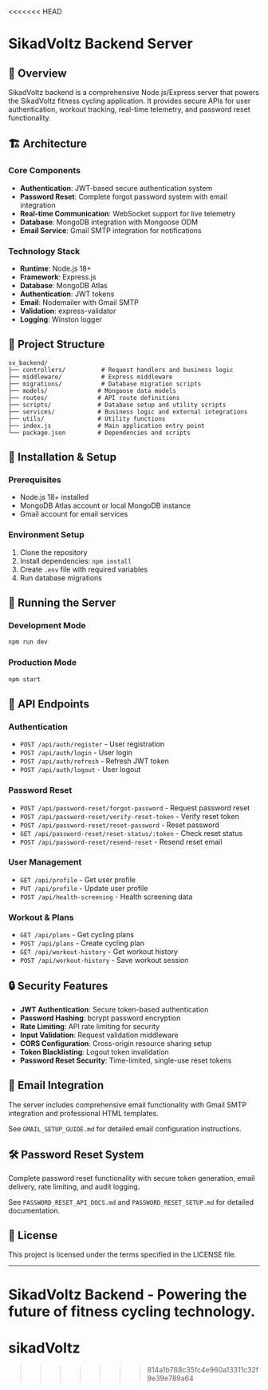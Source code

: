 <<<<<<< HEAD
# SikadVoltz Backend Server

## 🚀 Overview

SikadVoltz backend is a comprehensive Node.js/Express server that powers the SikadVoltz fitness cycling application. It provides secure APIs for user authentication, workout tracking, real-time telemetry, and password reset functionality.

## 🏗️ Architecture

### Core Components
- **Authentication**: JWT-based secure authentication system
- **Password Reset**: Complete forgot password system with email integration
- **Real-time Communication**: WebSocket support for live telemetry
- **Database**: MongoDB integration with Mongoose ODM
- **Email Service**: Gmail SMTP integration for notifications

### Technology Stack
- **Runtime**: Node.js 18+
- **Framework**: Express.js
- **Database**: MongoDB Atlas
- **Authentication**: JWT tokens
- **Email**: Nodemailer with Gmail SMTP
- **Validation**: express-validator
- **Logging**: Winston logger

## 📁 Project Structure

```
sv_backend/
├── controllers/          # Request handlers and business logic
├── middleware/           # Express middleware
├── migrations/           # Database migration scripts
├── models/              # Mongoose data models
├── routes/              # API route definitions
├── scripts/             # Database setup and utility scripts
├── services/            # Business logic and external integrations
├── utils/               # Utility functions
├── index.js             # Main application entry point
└── package.json         # Dependencies and scripts
```

## 🔧 Installation & Setup

### Prerequisites
- Node.js 18+ installed
- MongoDB Atlas account or local MongoDB instance
- Gmail account for email services

### Environment Setup
1. Clone the repository
2. Install dependencies: `npm install`
3. Create `.env` file with required variables
4. Run database migrations

## 🚀 Running the Server

### Development Mode
```bash
npm run dev
```

### Production Mode
```bash
npm start
```

## 📡 API Endpoints

### Authentication
- `POST /api/auth/register` - User registration
- `POST /api/auth/login` - User login
- `POST /api/auth/refresh` - Refresh JWT token
- `POST /api/auth/logout` - User logout

### Password Reset
- `POST /api/password-reset/forgot-password` - Request password reset
- `POST /api/password-reset/verify-reset-token` - Verify reset token
- `POST /api/password-reset/reset-password` - Reset password
- `GET /api/password-reset/reset-status/:token` - Check reset status
- `POST /api/password-reset/resend-reset` - Resend reset email

### User Management
- `GET /api/profile` - Get user profile
- `PUT /api/profile` - Update user profile
- `POST /api/health-screening` - Health screening data

### Workout & Plans
- `GET /api/plans` - Get cycling plans
- `POST /api/plans` - Create cycling plan
- `GET /api/workout-history` - Get workout history
- `POST /api/workout-history` - Save workout session

## 🔒 Security Features

- **JWT Authentication**: Secure token-based authentication
- **Password Hashing**: bcrypt password encryption
- **Rate Limiting**: API rate limiting for security
- **Input Validation**: Request validation middleware
- **CORS Configuration**: Cross-origin resource sharing setup
- **Token Blacklisting**: Logout token invalidation
- **Password Reset Security**: Time-limited, single-use reset tokens

## 📧 Email Integration

The server includes comprehensive email functionality with Gmail SMTP integration and professional HTML templates.

See `GMAIL_SETUP_GUIDE.md` for detailed email configuration instructions.

## 🛠️ Password Reset System

Complete password reset functionality with secure token generation, email delivery, rate limiting, and audit logging.

See `PASSWORD_RESET_API_DOCS.md` and `PASSWORD_RESET_SETUP.md` for detailed documentation.

## 📝 License

This project is licensed under the terms specified in the LICENSE file.

---

**SikadVoltz Backend** - Powering the future of fitness cycling technology.
=======
# sikadVoltz
>>>>>>> 814a1b788c35fc4e960a13311c32f9e39e789a64
